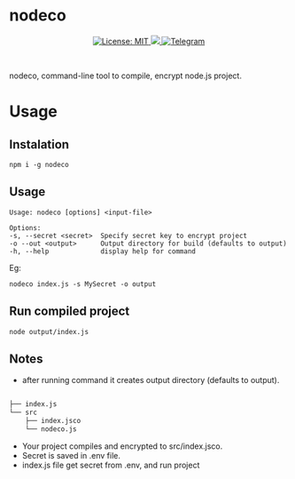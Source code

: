 # nodeco

<p align="center">
 <a href="https://github.com/alipirpiran/nodeco/blob/master/LICENSE">
  <img alt="License: MIT" src="https://img.shields.io/badge/License-MIT-yellow.svg">
 </a>
 <a href="https://github.com/alipirpiran/nodeco">
  <img src="https://badges.frapsoft.com/os/v2/open-source.png?v=103">
 </a>
 <a href="https://t.me/mralpr">
  <img src="https://img.shields.io/badge/Chat%20on-telegram-blue" alt="Telegram">
  </a>
 </p>
 <br />
 
 nodeco, command-line tool to compile, encrypt node.js project.
 
# Usage

## Instalation
    npm i -g nodeco

## Usage
    Usage: nodeco [options] <input-file>

    Options:
    -s, --secret <secret>  Specify secret key to encrypt project
    -o --out <output>      Output directory for build (defaults to output)
    -h, --help             display help for command

Eg:

    nodeco index.js -s MySecret -o output

## Run compiled project
    node output/index.js

## Notes
* after running command it creates output directory (defaults to output).

``` bash

├── index.js
└── src
    ├── index.jsco
    └── nodeco.js
```
* Your project compiles and encrypted to src/index.jsco.
* Secret is saved in .env file.
* index.js file get secret from .env, and run project

